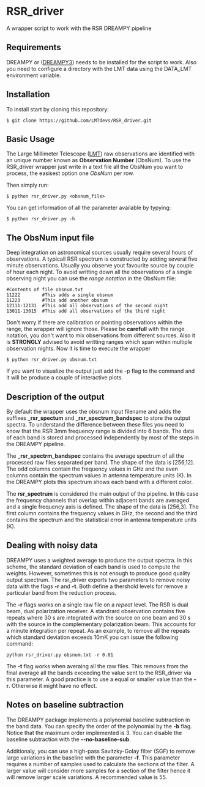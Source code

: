 # RSR_driver
A wrapper script to work with the RSR DREAMPY pipeline

## Requirements
DREAMPY or ([DREAMPY3](https://github.com/lmt-heterodyne/dreampy3)) needs to be installed for the script to work. Also you need to configure a directory with the LMT data using the DATA_LMT environment variable. 

## Installation

To install start by cloning this repository:

```
$ git clone https://github.com/LMTdevs/RSR_driver.git
```

## Basic Usage

The Large Millimeter Telescope ([LMT](http://lmtgtm.org/)) raw observations are identified with an unique number known as **Observation Number** (ObsNum). To use the RSR_driver wrapper just write in a text file all the ObsNum you want to process, the easisest option one *ObsNum* per row.

Then simply run: 
```
$ python rsr_driver.py <obsnum_file>
```

You can get information of all the parameter available by typying:
```
$ python rsr_driver.py -h
```
## The ObsNum input file

Deep integration on astronomical sources usually require several hours of observations. A typicall RSR spectrum is constructed by adding several five minute observations. Usually you observe yout favourite source by couple of hour each night. To avoid writting down all the observations of a single observing night you can use the *range notation* in the ObsNum file:

```
#Contents of file obsnum.txt
11222        #This adds a single obsnum
11223        #This add another obsnum
12111-12131  #This add all observations of the second night
13011-13015  #This add all observations of the third night
```
Don't worry if there are calibration or pointing observations within the range, the wrapper will ignore those. Please be **carefull** with the range notation, you don't want to mix observations from different sources. Also it is **STRONGLY** advised to avoid writting ranges which span within multiple observation nights. Now it is time to execute the wrapper
```
$ python rsr_driver.py obsnum.txt
```
If you want to visualize the output just add the -p flag to the command and it will be produce a couple of interactive plots.

## Description of the output

By default the wrapper uses the obsnum input filename and adds the suffixes **_rsr_spectum** and **_rsr_spectrum_bandspec** to store the output spectra. 
To understand the difference between these files you need to know that the RSR 3mm frequency range is divided into 6 bands. The data of each band is stored and processed independently by most of the steps in the DREAMPY pipeline.

The **_rsr_spectrm_bandspec** contains the average spectrum of all the processed raw files separated per band. The shape of the data is [256,12]. The odd columns contain the frequency values in GHz and the even columns contain the spectrum values in antenna temperature units (K). In the DREAMPY plots this spectrum shows each band with a different color.

The **rsr_spectrum** is considered the main output of the pipeline. In this case the frequency channels that overlap within adjacent bands are averaged and a single frequency axis is defined. The shape of the data is [256,3]. The first column contains the frequency values in GHz, the second and the third contains the spectrum and the statistical error in antenna temperature units (K).

## Dealing with noisy data

DREAMPY uses a weighted average to produce the output spectra. In this scheme, the standard deviation of each band is used to compute the weights. However, sometimes this is not enough to produce good quality output spectrum. The rsr_driver exports two parameters to remove noisy data with the flags **-r** and **-t**. Both define a thershold levels for remove a particular band from the reduction process.

The **-r** flags works on a single raw file on a *repeat* level. The RSR is dual beam, dual polarization receiver. A standrard observation contains five repeats where 30 s are integrated with the source on one beam and 30 s with the source in the complementary polarization beam. This accounts for a  minute integration per repeat. As an example, to remove all the repeats which standard deviation exceeds 10mK you can issue the following command:

```
python rsr_driver.py obsnum.txt -r 0.01
```

The **-t** flag works when averaing all the raw files. This removes from the final average all the bands exceeding the value sent to the RSR_driver via this parameter. A good practice is to use a equal or smaller value than the **-r**. Otherwise it might have no effect.

## Notes on baseline subtraction

The DREAMPY package implements a polynomial baseline subtraction in the band data. You can specify the order of the polynomial by the **-b** flag. Notice that the maximum order implemented is 3. You can disable the baseline subtraction with the **--no-baseline-sub**.

Additionaly, you can use a high-pass Savitzky-Golay filter (SGF) to remove large variations in the baseline with the parameter **-f**. This parameter requires a number of samples used to calculate the sections of the filter. A larger value will consider more samples for a section of the filter hence it will remove larger scale variations. A recommended value is 55.


